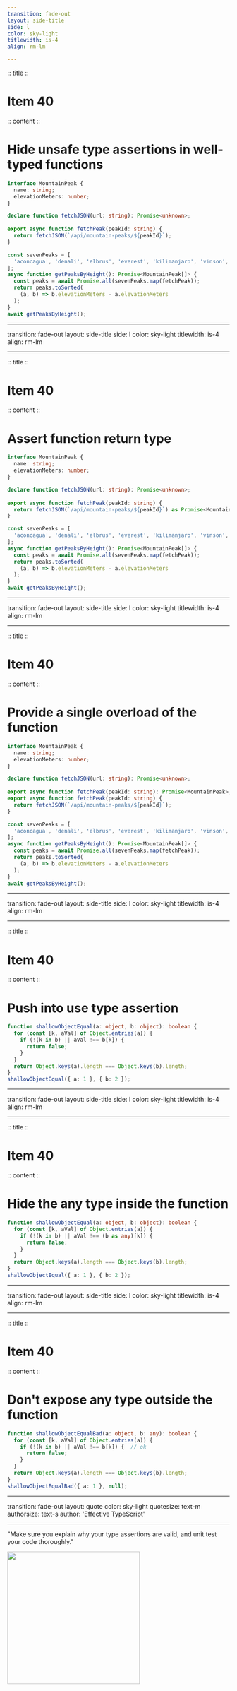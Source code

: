 ```yaml
---
transition: fade-out
layout: side-title
side: l
color: sky-light
titlewidth: is-4
align: rm-lm

---
```

:: title ::

# Item 40

<HachiwareItem2e text="Item 45 (2e)"/>

:: content ::

# Hide unsafe type assertions in well-typed functions

```ts {monaco}
interface MountainPeak {
  name: string;
  elevationMeters: number;
}

declare function fetchJSON(url: string): Promise<unknown>;
	
export async function fetchPeak(peakId: string) {
  return fetchJSON(`/api/mountain-peaks/${peakId}`);
}

const sevenPeaks = [
  'aconcagua', 'denali', 'elbrus', 'everest', 'kilimanjaro', 'vinson', 'wilhelm'
];
async function getPeaksByHeight(): Promise<MountainPeak[]> {
  const peaks = await Promise.all(sevenPeaks.map(fetchPeak));
  return peaks.toSorted(
    (a, b) => b.elevationMeters - a.elevationMeters
  );
}
await getPeaksByHeight();
```

---
transition: fade-out
layout: side-title
side: l
color: sky-light
titlewidth: is-4
align: rm-lm

---
:: title ::

# Item 40

<HachiwareItem2e text="Item 45 (2e)"/>

:: content ::

# Assert function return type

```ts {9}
interface MountainPeak {
  name: string;
  elevationMeters: number;
}

declare function fetchJSON(url: string): Promise<unknown>;
	
export async function fetchPeak(peakId: string) {
  return fetchJSON(`/api/mountain-peaks/${peakId}`) as Promise<MountainPeak>;
}

const sevenPeaks = [
  'aconcagua', 'denali', 'elbrus', 'everest', 'kilimanjaro', 'vinson', 'wilhelm'
];
async function getPeaksByHeight(): Promise<MountainPeak[]> {
  const peaks = await Promise.all(sevenPeaks.map(fetchPeak));
  return peaks.toSorted(
    (a, b) => b.elevationMeters - a.elevationMeters
  );
}
await getPeaksByHeight();
```

---
transition: fade-out
layout: side-title
side: l
color: sky-light
titlewidth: is-4
align: rm-lm

---
:: title ::

# Item 40

<HachiwareItem2e text="Item 45 (2e)"/>

:: content ::

# Provide a single overload of the function

```ts {8}
interface MountainPeak {
  name: string;
  elevationMeters: number;
}

declare function fetchJSON(url: string): Promise<unknown>;
	
export async function fetchPeak(peakId: string): Promise<MountainPeak>;
export async function fetchPeak(peakId: string) {
  return fetchJSON(`/api/mountain-peaks/${peakId}`);
}

const sevenPeaks = [
  'aconcagua', 'denali', 'elbrus', 'everest', 'kilimanjaro', 'vinson', 'wilhelm'
];
async function getPeaksByHeight(): Promise<MountainPeak[]> {
  const peaks = await Promise.all(sevenPeaks.map(fetchPeak));
  return peaks.toSorted(
    (a, b) => b.elevationMeters - a.elevationMeters
  );
}
await getPeaksByHeight();
```

---
transition: fade-out
layout: side-title
side: l
color: sky-light
titlewidth: is-4
align: rm-lm

---
:: title ::

# Item 40

<HachiwareItem2e text="Item 45 (2e)"/>

:: content ::

# Push into use type assertion

```ts {monaco}
function shallowObjectEqual(a: object, b: object): boolean {
  for (const [k, aVal] of Object.entries(a)) {
    if (!(k in b) || aVal !== b[k]) {
      return false;
    }
  }
  return Object.keys(a).length === Object.keys(b).length;
}
shallowObjectEqual({ a: 1 }, { b: 2 });
```

---
transition: fade-out
layout: side-title
side: l
color: sky-light
titlewidth: is-4
align: rm-lm

---
:: title ::

# Item 40

<HachiwareItem2e text="Item 45 (2e)"/>

:: content ::

# Hide the any type inside the function

```ts {3}
function shallowObjectEqual(a: object, b: object): boolean {
  for (const [k, aVal] of Object.entries(a)) {
    if (!(k in b) || aVal !== (b as any)[k]) {
      return false;
    }
  }
  return Object.keys(a).length === Object.keys(b).length;
}
shallowObjectEqual({ a: 1 }, { b: 2 });
```

---
transition: fade-out
layout: side-title
side: l
color: sky-light
titlewidth: is-4
align: rm-lm

---
:: title ::

# Item 40

<HachiwareItem2e text="Item 45 (2e)"/>

:: content ::

# Don't expose any type outside the function

```ts {1,9}
function shallowObjectEqualBad(a: object, b: any): boolean {
  for (const [k, aVal] of Object.entries(a)) {
    if (!(k in b) || aVal !== b[k]) {  // ok
      return false;
    }
  }
  return Object.keys(a).length === Object.keys(b).length;
}
shallowObjectEqualBad({ a: 1 }, null);
```

---
transition: fade-out
layout: quote
color: sky-light
quotesize: text-m
authorsize: text-s
author: 'Effective TypeScript'

---

"Make sure you explain why your type assertions are valid, and unit test your code thoroughly."

<div class="flex justify-center mt-8">
  <img src="/images/ChikawaDraw.png" width="300px" />
  <style>
    .quote_author {
      font-size: 32px;
      font-weight: bold;
    }
    .slidev-layout.quote {
      padding-left: 3.5rem;
    }
  </style>
</div>